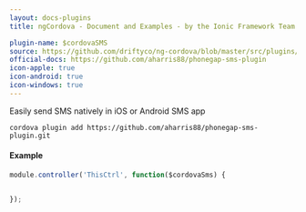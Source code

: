 ```yaml
---
layout: docs-plugins
title: ngCordova - Document and Examples - by the Ionic Framework Team

plugin-name: $cordovaSMS
source: https://github.com/driftyco/ng-cordova/blob/master/src/plugins/sms.js
official-docs: https://github.com/aharris88/phonegap-sms-plugin
icon-apple: true
icon-android: true
icon-windows: true
---
```


Easily send SMS natively in iOS or Android SMS app

```
cordova plugin add https://github.com/aharris88/phonegap-sms-plugin.git
```


#### Example

```javascript
module.controller('ThisCtrl', function($cordovaSms) {


});
```

